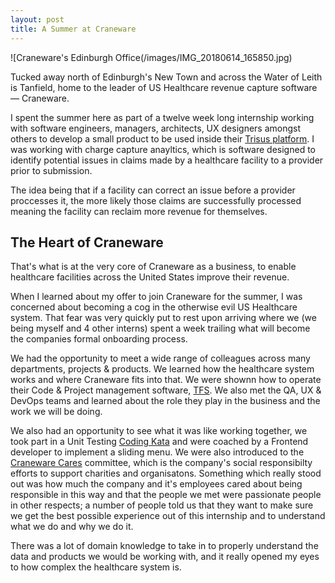 ```yaml
---
layout: post
title: A Summer at Craneware
---
```

![Craneware's Edinburgh Office(/images/IMG_20180614_165850.jpg)

Tucked away north of Edinburgh's New Town and across the Water of Leith is Tanfield, home to the leader of US Healthcare revenue capture software — Craneware.

I spent the summer here as part of a twelve week long internship working with software engineers, managers, architects, UX designers amongst others to develop a small product to be used inside their [Trisus platform](https://public.craneware.com/software/charge-capture/). I was working with charge capture anayltics, which is software designed to identify potential issues in claims made by a healthcare facility to a provider prior to submission.

The idea being that if a facility can correct an issue before a provider proccesses it, the more likely those claims are successfully processed meaning the facility can reclaim more revenue for themselves.

## The Heart of Craneware
That's what is at the very core of Craneware as a business, to enable healthcare facilities across the United States improve their revenue.

When I learned about my offer to join Craneware for the summer, I was concerned about becoming a cog in the otherwise evil US Healthcare system. That fear was very quickly put to rest upon arriving where we (we being myself and 4 other interns) spent a week trailing what will become the companies formal onboarding process.

We had the opportunity to meet a wide range of colleagues across many departments, projects & products. We learned how the healthcare system works and where Craneware fits into that. We were shownn how to operate their Code & Project management software, [TFS](https://en.wikipedia.org/wiki/Team_Foundation_Server). We also met the QA, UX & DevOps teams and learned about the role they play in the business and the work we will be doing.

We also had an opportunity to see what it was like working together, we took part in a Unit Testing [Coding Kata](https://en.wikipedia.org/wiki/Kata_(programming)) and were coached by a Frontend developer to implement a sliding menu. We were also introduced to the [Craneware Cares](http://cranewarecares.com/) committee, which is the company's social responsibilty efforts to support charities and organisatons. Something which really stood out was how much the company and it's employees cared about being responsible in this way and that the people we met were passionate people in other respects; a number of people told us that they want to make sure we get the best possible experience out of this internship and to understand what we do and why we do it.

There was a lot of domain knowledge to take in to properly understand the data and products we would be working with, and it really opened my eyes to how complex the healthcare system is. 
